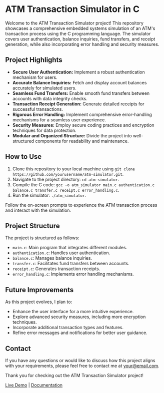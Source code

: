# ATM Transaction Simulator in C

Welcome to the ATM Transaction Simulator project! This repository showcases a comprehensive embedded systems simulation of an ATM's transaction process using the C programming language. The simulator covers user authentication, balance inquiries, fund transfers, and receipt generation, while also incorporating error handling and security measures.

## Project Highlights

- **Secure User Authentication:** Implement a robust authentication mechanism for users.
- **Accurate Balance Inquiries:** Fetch and display account balances accurately for simulated users.
- **Seamless Fund Transfers:** Enable smooth fund transfers between accounts with data integrity checks.
- **Transaction Receipt Generation:** Generate detailed receipts for successful transactions.
- **Rigorous Error Handling:** Implement comprehensive error-handling mechanisms for a seamless user experience.
- **Security Measures:** Employ secure coding practices and encryption techniques for data protection.
- **Modular and Organized Structure:** Divide the project into well-structured components for readability and maintenance.

## How to Use

1. Clone this repository to your local machine using `git clone https://github.com/yourusername/atm-simulator.git`.
2. Navigate to the project directory: `cd atm-simulator`.
3. Compile the C code: `gcc -o atm_simulator main.c authentication.c balance.c transfer.c receipt.c error_handling.c`.
4. Run the simulator: `./atm_simulator`.

Follow the on-screen prompts to experience the ATM transaction process and interact with the simulation.

## Project Structure

The project is structured as follows:

- `main.c`: Main program that integrates different modules.
- `authentication.c`: Handles user authentication.
- `balance.c`: Manages balance inquiries.
- `transfer.c`: Facilitates fund transfers between accounts.
- `receipt.c`: Generates transaction receipts.
- `error_handling.c`: Implements error handling mechanisms.

## Future Improvements

As this project evolves, I plan to:
- Enhance the user interface for a more intuitive experience.
- Explore advanced security measures, including more encryption techniques.
- Incorporate additional transaction types and features.
- Refine error messages and notifications for better user guidance.


## Contact

If you have any questions or would like to discuss how this project aligns with your requirements, please feel free to contact me at [your@email.com](mailto:your@email.com).

Thank you for checking out the ATM Transaction Simulator project!

[Live Demo](#) | [Documentation](#)


